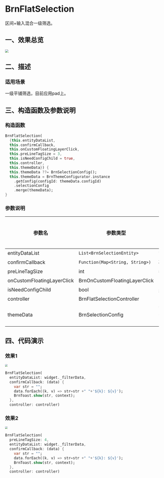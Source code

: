 # BrnFlatSelection

区间+输入混合一级筛选。

## 一、效果总览

<img src="./img/BrnFlatSelectionIntro.png" style="zoom:67%;" />


## 二、描述

### 适用场景

一级平铺筛选，目前应用pad上。

## 三、构造函数及参数说明

### 构造函数


```dart
BrnFlatSelection(
  {this.entityDataList,
  this.confirmCallback,
  this.onCustomFloatingLayerClick,
  this.preLineTagSize = 3,
  this.isNeedConfigChild = true,
  this.controller,
  this.themeData}) {
  this.themeData ??= BrnSelectionConfig();
  this.themeData = BrnThemeConfigurator.instance
    .getConfig(configId: themeData.configId)
    .selectionConfig
    .merge(themeData);
}
```


### 参数说明

| 参数名 | 参数类型 | 描述 | 是否必填 | 默认值 |
| --- | --- | --- | --- | --- |
| entityDataList | `List<BrnSelectionEntity>` | 筛选原始数据 | 是 | 无 |
| confirmCallback | `Function(Map<String, String>)` | 确定回调 | 否 | 无 |
| preLineTagSize | int | 每行展示tag数 | 否 | 3 |
| onCustomFloatingLayerClick | BrnOnCustomFloatingLayerClick | 自定义事件处理 | 否 | 无 |
| isNeedConfigChild | bool | 是否需要配置子选项 | 否 | true |
| controller | BrnFlatSelectionController | 自定义controller | 否 |  |
| themeData | BrnSelectionConfig | 筛选项主题配置，配置详见BrnSelectionConfig | 否 | |

## 四、代码演示

### 效果1

<img src="./img/BrnFlatSelectionDemo1.png" style="zoom:50%;" />

```dart
BrnFlatSelection(  
  entityDataList: widget._filterData,  
  confirmCallback: (data) {  
    var str = "";  
    data.forEach((k, v) => str=str +" "+'${k}: ${v}');  
    BrnToast.show(str, context);  
  },  
  controller: controller)
```
### 效果2

<img src="./img/BrnFlatSelectionDemo2.png" style="zoom:50%;" />

```dart
BrnFlatSelection(  
  preLineTagSize: 4,  
  entityDataList: widget._filterData,  
  confirmCallback: (data) {  
    var str = "";  
    data.forEach((k, v) => str=str +" "+'${k}: ${v}');  
    BrnToast.show(str, context);  
  },  
  controller: controller)
```

